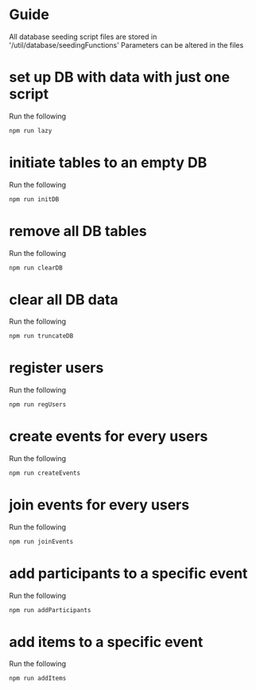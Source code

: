 # Guide
All database seeding script files are stored in '/util/database/seedingFunctions'
Parameters can be altered in the files

# set up DB with data with just one script
Run the following

```bash
npm run lazy
```

# initiate tables to an empty DB
Run the following

```bash
npm run initDB
```

# remove all DB tables
Run the following

```bash
npm run clearDB
```

# clear all DB data
Run the following

```bash
npm run truncateDB
```

# register users
Run the following

```bash
npm run regUsers
```

# create events for every users
Run the following

```bash
npm run createEvents
```

# join events for every users
Run the following

```bash
npm run joinEvents
```

# add participants to a specific event
Run the following

```bash
npm run addParticipants
```

# add items to a specific event
Run the following

```bash
npm run addItems
```